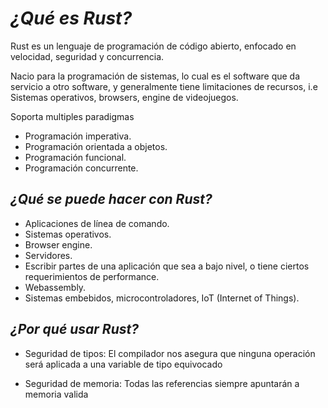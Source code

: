 # ***¿Qué es Rust?***

Rust es un lenguaje de programación de código abierto, enfocado en velocidad, seguridad y 
concurrencia.

Nacio para la programación de sistemas, lo cual es el software que da servicio a otro software, 
y generalmente tiene limitaciones de recursos, i.e Sistemas operativos, browsers, engine de 
videojuegos.

Soporta multiples paradigmas

- Programación imperativa.
- Programación orientada a objetos.
- Programación funcional.
- Programación concurrente.

## ***¿Qué se puede hacer con Rust?***
- Aplicaciones de línea de comando.
- Sistemas operativos.
- Browser engine.
- Servidores.
- Escribir partes de una aplicación que sea a bajo nivel, o tiene ciertos requerimientos de performance.
- Webassembly.
- Sistemas embebidos, microcontroladores, IoT (Internet of Things).

## ***¿Por qué usar Rust?***
- Seguridad de tipos:
    El compilador nos asegura que ninguna operación será aplicada a una variable
    de tipo equivocado

- Seguridad de memoria: 
    Todas las referencias siempre apuntarán a memoria valida